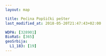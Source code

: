 ```yaml
---
layout: map

title: Pećina Popšički pešter
last_modified_at: 2018-05-20T21:47:43+02:00

WDPA: [328901]
BioRaS: [365]
geoSrbija:
  L1_183: [19]
---
```

